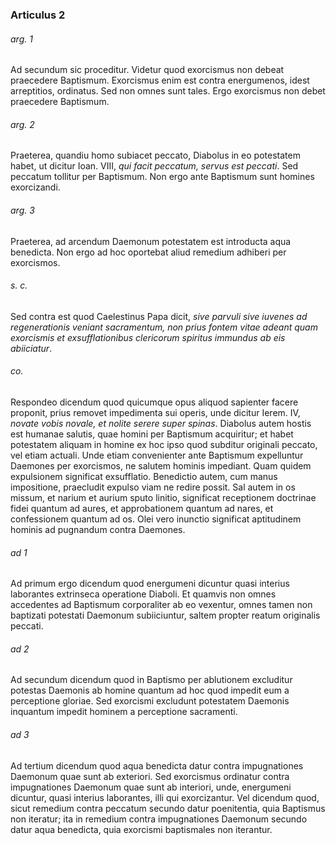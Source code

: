 ### Articulus 2

###### arg. 1
Ad secundum sic proceditur. Videtur quod exorcismus non debeat praecedere Baptismum. Exorcismus enim est contra energumenos, idest arreptitios, ordinatus. Sed non omnes sunt tales. Ergo exorcismus non debet praecedere Baptismum.

###### arg. 2
Praeterea, quandiu homo subiacet peccato, Diabolus in eo potestatem habet, ut dicitur Ioan. VIII, *qui facit peccatum, servus est peccati*. Sed peccatum tollitur per Baptismum. Non ergo ante Baptismum sunt homines exorcizandi.

###### arg. 3
Praeterea, ad arcendum Daemonum potestatem est introducta aqua benedicta. Non ergo ad hoc oportebat aliud remedium adhiberi per exorcismos.

###### s. c.
Sed contra est quod Caelestinus Papa dicit, *sive parvuli sive iuvenes ad regenerationis veniant sacramentum, non prius fontem vitae adeant quam exorcismis et exsufflationibus clericorum spiritus immundus ab eis abiiciatur*.

###### co.
Respondeo dicendum quod quicumque opus aliquod sapienter facere proponit, prius removet impedimenta sui operis, unde dicitur Ierem. IV, *novate vobis novale, et nolite serere super spinas*. Diabolus autem hostis est humanae salutis, quae homini per Baptismum acquiritur; et habet potestatem aliquam in homine ex hoc ipso quod subditur originali peccato, vel etiam actuali. Unde etiam convenienter ante Baptismum expelluntur Daemones per exorcismos, ne salutem hominis impediant. Quam quidem expulsionem significat exsufflatio. Benedictio autem, cum manus impositione, praecludit expulso viam ne redire possit. Sal autem in os missum, et narium et aurium sputo linitio, significat receptionem doctrinae fidei quantum ad aures, et approbationem quantum ad nares, et confessionem quantum ad os. Olei vero inunctio significat aptitudinem hominis ad pugnandum contra Daemones.

###### ad 1
Ad primum ergo dicendum quod energumeni dicuntur quasi interius laborantes extrinseca operatione Diaboli. Et quamvis non omnes accedentes ad Baptismum corporaliter ab eo vexentur, omnes tamen non baptizati potestati Daemonum subiiciuntur, saltem propter reatum originalis peccati.

###### ad 2
Ad secundum dicendum quod in Baptismo per ablutionem excluditur potestas Daemonis ab homine quantum ad hoc quod impedit eum a perceptione gloriae. Sed exorcismi excludunt potestatem Daemonis inquantum impedit hominem a perceptione sacramenti.

###### ad 3
Ad tertium dicendum quod aqua benedicta datur contra impugnationes Daemonum quae sunt ab exteriori. Sed exorcismus ordinatur contra impugnationes Daemonum quae sunt ab interiori, unde, energumeni dicuntur, quasi interius laborantes, illi qui exorcizantur. Vel dicendum quod, sicut remedium contra peccatum secundo datur poenitentia, quia Baptismus non iteratur; ita in remedium contra impugnationes Daemonum secundo datur aqua benedicta, quia exorcismi baptismales non iterantur.

